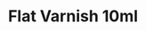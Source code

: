 ---
layout: product
title: "Flat Varnish 10ml"
price: "330" 
desc: "Acrylic Laquer 10mL"
img_path: "/assets/img/RC500.webp"
brand: "AK "
available: true
special_offer: false
new: false
soon: false
cat: "020000"
subcat: "020200"
subsubcat: "020201"
sifra: "RC500"
popular: false
spec: false
---